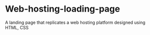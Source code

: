 # Web-hosting-loading-page
 A landing page that replicates a web hosting platform designed using HTML, CSS
